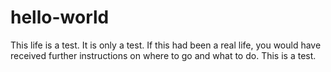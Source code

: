 # hello-world

This life is a test.
It is only a test.
If this had been a real life,
you would have received further instructions on where to go and what to do.
This is a test.
